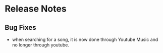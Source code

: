 # Release Notes

## Bug Fixes
- when searching for a song, it is now done through Youtube Music and no longer through youtube.
